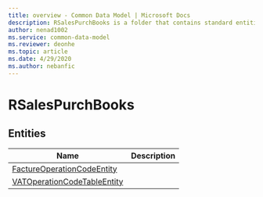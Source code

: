 ```yaml
---
title: overview - Common Data Model | Microsoft Docs
description: RSalesPurchBooks is a folder that contains standard entities related to the Common Data Model.
author: nenad1002
ms.service: common-data-model
ms.reviewer: deonhe
ms.topic: article
ms.date: 4/29/2020
ms.author: nebanfic
---
```


# RSalesPurchBooks


## Entities

|Name|Description|
|---|---|
|[FactureOperationCodeEntity](FactureOperationCodeEntity.md)||
|[VATOperationCodeTableEntity](VATOperationCodeTableEntity.md)||

